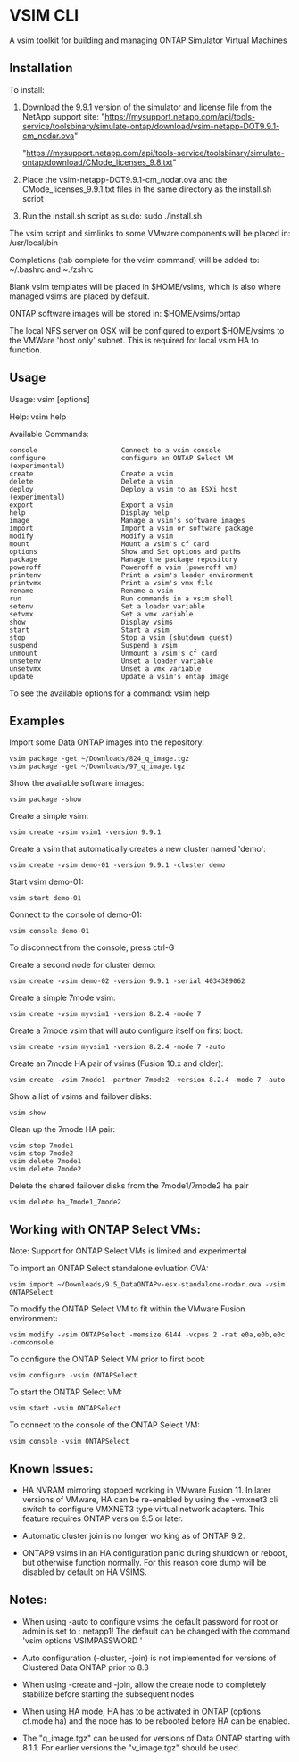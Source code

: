 # VSIM CLI
A vsim toolkit for building and managing ONTAP Simulator Virtual Machines

## Installation

To install:
  1. Download the 9.9.1 version of the simulator and license file from the NetApp support site:
     "https://mysupport.netapp.com/api/tools-service/toolsbinary/simulate-ontap/download/vsim-netapp-DOT9.9.1-cm_nodar.ova"

     "https://mysupport.netapp.com/api/tools-service/toolsbinary/simulate-ontap/download/CMode_licenses_9.8.txt"

  2. Place the vsim-netapp-DOT9.9.1-cm_nodar.ova and the CMode_licenses_9.9.1.txt files in the same directory as the install.sh script

  3. Run the install.sh script as sudo:
       sudo ./install.sh

The vsim script and simlinks to some VMware components will be placed in: /usr/local/bin

Completions (tab complete for the vsim command) will be added to: ~/.bashrc and ~./zshrc

Blank vsim templates will be placed in $HOME/vsims, which is also where managed vsims are placed by default.

ONTAP software images will be stored in: $HOME/vsims/ontap

The local NFS server on OSX will be configured to export $HOME/vsims to the VMWare 'host only' subnet.  This is required for local vsim HA to function.

## Usage

Usage:
vsim <command> [options]

Help:
vsim help <command>

Available Commands:

    console                     Connect to a vsim console
    configure                   configure an ONTAP Select VM (experimental)
    create                      Create a vsim
    delete                      Delete a vsim
    deploy                      Deploy a vsim to an ESXi host (experimental)
    export                      Export a vsim
    help                        Display help
    image                       Manage a vsim's software images
    import                      Import a vsim or software package
    modify                      Modify a vsim
    mount                       Mount a vsim's cf card
    options                     Show and Set options and paths
    package                     Manage the package repository
    poweroff                    Poweroff a vsim (poweroff vm)
    printenv                    Print a vsim's loader environment
    printvmx                    Print a vsim's vmx file
    rename                      Rename a vsim
    run                         Run commands in a vsim shell
    setenv                      Set a loader variable
    setvmx                      Set a vmx variable
    show                        Display vsims
    start                       Start a vsim
    stop                        Stop a vsim (shutdown guest)
    suspend                     Suspend a vsim
    unmount                     Unmount a vsim's cf card
    unsetenv                    Unset a loader variable
    unsetvmx                    Unset a vmx variable
    update                      Update a vsim's ontap image



To see the available options for a command:
vsim help <command>

## Examples

Import some Data ONTAP images into the repository:

    vsim package -get ~/Downloads/824_q_image.tgz
    vsim package -get ~/Downloads/97_q_image.tgz

Show the available software images:

    vsim package -show

Create a simple vsim:

    vsim create -vsim vsim1 -version 9.9.1

Create a vsim that automatically creates a new cluster named 'demo':

    vsim create -vsim demo-01 -version 9.9.1 -cluster demo

Start vsim demo-01:

    vsim start demo-01

Connect to the console of demo-01:

    vsim console demo-01

To disconnect from the console, press ctrl-G

Create a second node for cluster demo:

    vsim create -vsim demo-02 -version 9.9.1 -serial 4034389062

Create a simple 7mode vsim:

    vsim create -vsim myvsim1 -version 8.2.4 -mode 7

Create a 7mode vsim that will auto configure itself on first boot:

    vsim create -vsim myvsim1 -version 8.2.4 -mode 7 -auto

Create an 7mode HA pair of vsims (Fusion 10.x and older):

    vsim create -vsim 7mode1 -partner 7mode2 -version 8.2.4 -mode 7 -auto

Show a list of vsims and failover disks:

    vsim show

Clean up the 7mode HA pair:

    vsim stop 7mode1
    vsim stop 7mode2
    vsim delete 7mode1
    vsim delete 7mode2

Delete the shared failover disks from the 7mode1/7mode2 ha pair

    vsim delete ha_7mode1_7mode2

## Working with ONTAP Select VMs:
Note: Support for ONTAP Select VMs is limited and experimental

To import an ONTAP Select standalone evluation OVA:

    vsim import ~/Downloads/9.5_DataONTAPv-esx-standalone-nodar.ova -vsim ONTAPSelect

To modify the ONTAP Select VM to fit within the VMware Fusion environment:

    vsim modify -vsim ONTAPSelect -memsize 6144 -vcpus 2 -nat e0a,e0b,e0c -comconsole

To configure the ONTAP Select VM prior to first boot:

    vsim configure -vsim ONTAPSelect

To start the ONTAP Select VM:

    vsim start -vsim ONTAPSelect

To connect to the console of the ONTAP Select VM:

    vsim console -vsim ONTAPSelect

## Known Issues:
- HA NVRAM mirroring stopped working in VMware Fusion 11.  In later versions of VMware, HA can be re-enabled by using the -vmxnet3 cli switch to configure VMXNET3 type virtual network adapters.  This feature requires ONTAP version 9.5 or later.

- Automatic cluster join is no longer working as of ONTAP 9.2.

- ONTAP9 vsims in an HA configuration panic during shutdown or reboot, but otherwise function normally.  For this reason core dump will be disabled by default on HA VSIMS.

## Notes:
- When using -auto to configure vsims the default password for root or admin is set to : netapp1!
  The default can be changed with the command 'vsim options VSIMPASSWORD <new password>'

- Auto configuration (-cluster, -join) is not implemented for versions of Clustered Data ONTAP prior to 8.3

- When using -create and -join, allow the create node to completely stabilize before starting the subsequent nodes

- When using HA mode, HA has to be activated in ONTAP (options cf.mode ha) and the node has to be rebooted before HA can be enabled.

- The "q_image.tgz" can be used for versions of Data ONTAP starting with 8.1.1.  For earlier versions the "v_image.tgz" should be used.
